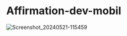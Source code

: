 # Affirmation-dev-mobil

![Screenshot_20240521-115459](https://github.com/mwambay/Affirmation-dev-mobil/assets/103818953/dd5e8a48-ee29-4d85-ad3d-966ff596346f)
